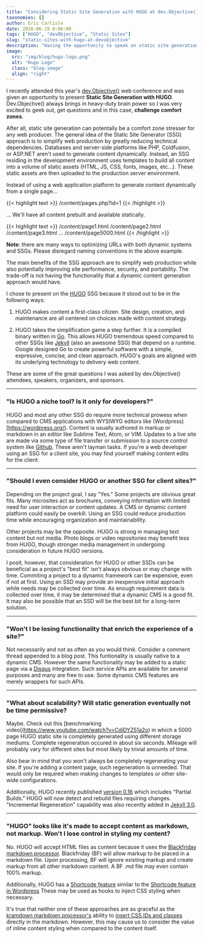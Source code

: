 ```yaml
---
title: "Considering Static Site Generation with HUGO at dev.Objective()"
taxonomies: []
author: Eric Carlisle
date: 2016-06-19 0:06:00
tags: ["HUGO", "devObjective", "Static Sites"]
slug: "static-sites-with-hugo-at-devobjective"
description: "Having the opportunity to speak on static site generation with HUGO was an inspiring means of considering approaches to web production."
image:
  src: "img/blog/hugo-logo.png"
  alt: "Hugo Logo"
  class: "blog-image"
  align: "right"
---
```


I recently attended this year's [dev.Objective()](http://www.devobjective.com) web conference and was given an opportunity to present **Static Site Generation with HUGO**. Dev.Objective() always brings in heavy-duty brain power so I was very excited to geek out, get questions and in this case, **challenge comfort zones**.
<!--more-->

After all, static site generation can potentally be a comfort zone stresser for any web producer. The general idea of the Static Site Generator (SSG) approach is to simplify web production by greatly reducing technical dependencies. Databases and server-side platforms like PHP, Coldfusion, or ASP.NET aren't used to generate content dynamically. Instead, an SSG residing in the development environment uses templates to build all content into a volume of static assets (HTML, JS, CSS, fonts, images, etc...). These static assets are then uploaded to the production server environment.

Instead of using a web application platform to generate content dynamically from a single page...

{{< highlight text >}}
/content/pages.php?id=1
{{< /highlight >}}

... We'll have all content prebuilt and available statically.

{{< highlight text >}}
/content/page1.html
/content/page2.html
/content/page3.html
...
/content/page5000.html
{{< /highlight >}}


**Note**: there are many ways to optimizing URLs with both dynamic systems and SSGs. Please disregard naming conventions in the above example.

The main benefits of the SSG approach are to simplify web production while also potentially improving site performance, security, and portability. The trade-off is not having the functionality that a dynamic content generation approach would have.

I chose to present on the [HUGO](http://gohugo.io) SSG because it stood out to be in the following ways:

1. HUGO makes content a first-class citizen. Site design, creation, and maintenance are all centered on choices made with content strategy.

2. HUGO takes the simplification game a step further. It is a compiled binary written in [Go](https://golang.org/). This allows HUGO tremendous speed compared to other SSGs like [Jekyll](https://jekyllrb.com/) (also an awesome SSG) that depend on a runtime. Google designed Go to create powerful software with a simple, expressive, concise, and clean approach. HUGO's goals are aligned with its underlying technology to delivery web content.

These are some of the great questions I was asked by dev.Objective() attendees, speakers, organizers, and sponsors.

<hr/>

### "Is HUGO a niche tool? Is it only for developers?"

HUGO and most any other SSG do require more technical prowess when compared to CMS applications with WYSIWYG editors like (Wordpress)[https://wordpress.org/). Content is usually authored in markup or markdown in an editor like Sublime Text, Atom, or VIM. Updates to a live site are made via some type of file transfer or submission to a source control system like [Github](https://github.com/). These aren't layman tasks. If you're a web developer using an SSG for a client site, you may find yourself making content edits for the client.

<hr/>

### "Should I even consider HUGO or another SSG for client sites?"

Depending on the project goal, I say "Yes." Some projects are obvious great fits. Many microsites act as brochures, conveying information with limited need for user interaction or content updates. A CMS or dynamic content platform could easily be overkill. Using an SSG could reduce production time while encouraging organization and maintainability.

Other projects may be the opposite. HUGO is strong in managing text content but not media. Photo blogs or video repositories may benefit less from HUGO, though stronger media management in undergoing consideration in future HUGO versions.

I posit, however, that consideration for HUGO or other SSDs can be beneficial as a project's "best fit" isn't always obvious or may change with time. Commiting a project to a dynamic framework can be expensive, even if not at first. Using an SSD may provide an inexpensive initial approach while needs may be collected over time. As enough requirement data is collected over time, it may be determined that a dynamic CMS is a good fit. It may also be possible that an SSD will be the best bit for a long-term solution.

<hr/>

### "Won't I be losing functionality that enrich the experience of a site?"

Not necessarily and not as often as you would think. Consider a comment thread appended to a blog post. This funtionality is usually native to a dynamic CMS. However the same functionality may be added to a static page via a [Disqus](https://disqus.com/) integration. Such service APIs are available for several purposes and many are free to use. Some dynamic CMS features are merely wrappers for such APIs.

<hr/>

### "What about scalability? Will static generation eventually not be time permissive?

Maybe. Check out this [benchmarking video[(https://www.youtube.com/watch?v=CdiDYZ51a2o) in which a 5000 page HUGO static site is completely generated using different storage mediums. Complete regeneration occured in about six seconds. Mileage will probably vary for different sites but most likely by trivial amounts of time.

Also bear in mind that you won't always be completely regenerating your site.  If you're adding a content page, such regeneration is unneeded. That would only be required when making changes to templates or other site-wide configurations.

Additionally, HUGO recently published [version 0.16](https://github.com/spf13/hugo/releases/tag/v0.16) which includes "Partial Builds." HUGO will now detect and rebuild files requiring changes. "Incremental Regeneration" capability was also recently added in [Jekyll 3.0](https://jekyllrb.com/news/2015/10/26/jekyll-3-0-released/).

<hr/>

### "HUGO" looks like it's made to accept content as markdown, not markup. Won't I lose control in styling my content?

No. HUGO will accept HTML files as content because it uses the [Blackfriday markdown processor](https://github.com/russross/blackfriday"). Blackfriday (BF) will allow markup to be placed in a markdown file. Upon processing, BF will ignore existing markup and create markup from all other markdown content. A BF .md file may even contain 100% markup.

Additionally, HUGO has a [Shortcode feature](https://gohugo.io/extras/shortcodes/) similar to the [Shortcode feature in Wordpress](https://en.support.wordpress.com/shortcodes/) These may be used as hooks to inject CSS styling when necessary.

It's true that neither one of these approaches are as graceful as the [kramdown markdown processor's](http://kramdown.gettalong.org) ability to [insert CSS IDs and classes](http://kramdown.gettalong.org/quickref.html#block-attributes) directly in the markdown. However, this may cause us to consider the value of inline content styling when compared to the content itself.
